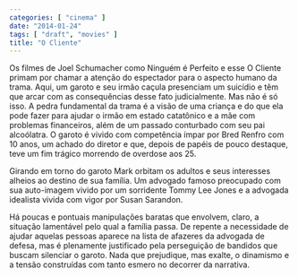 ```yaml
---
categories: [ "cinema" ]
date: "2014-01-24"
tags: [ "draft", "movies" ]
title: "O Cliente"
---
```

Os filmes de Joel Schumacher como Ninguém é Perfeito e esse O Cliente
primam por chamar a atenção do espectador para o aspecto humano da
trama. Aqui, um garoto e seu irmão caçula presenciam um suicídio e
têm que arcar com as consequências desse fato judicialmente. Mas não
é só isso. A pedra fundamental da trama é a visão de uma criança
e do que ela pode fazer para ajudar o irmão em estado catatônico e a
mãe com problemas financeiros, além de um passado conturbado com seu
pai alcoólatra. O garoto é vivido com competência ímpar por Bred
Renfro com 10 anos, um achado do diretor e que, depois de papéis de
pouco destaque, teve um fim trágico morrendo de overdose aos 25.

Girando em torno do garoto Mark orbitam os adultos e seus interesses
alheios ao destino de sua família. Um advogado famoso preocupado com
sua auto-imagem vivido por um sorridente Tommy Lee Jones e a advogada
idealista vivida com vigor por Susan Sarandon.

Há poucas e pontuais manipulações baratas que envolvem, claro,
a situação lamentável pelo qual a família passa. De repente a
necessidade de ajudar aquelas pessoas aparece na lista de afazeres da
advogada de defesa, mas é plenamente justificado pela perseguição de
bandidos que buscam silenciar o garoto. Nada que prejudique, mas exalte,
o dinamismo e a tensão construídas com tanto esmero no decorrer da
narrativa.
